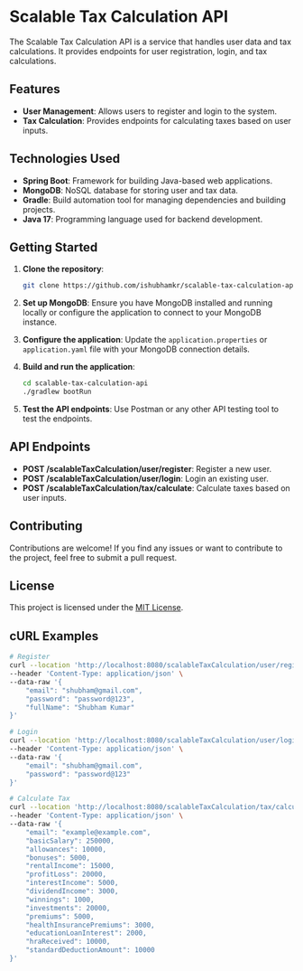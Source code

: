 # Scalable Tax Calculation API

The Scalable Tax Calculation API is a service that handles user data and tax calculations. It provides endpoints for user registration, login, and tax calculations.

## Features

- **User Management**: Allows users to register and login to the system.
- **Tax Calculation**: Provides endpoints for calculating taxes based on user inputs.

## Technologies Used

- **Spring Boot**: Framework for building Java-based web applications.
- **MongoDB**: NoSQL database for storing user and tax data.
- **Gradle**: Build automation tool for managing dependencies and building projects.
- **Java 17**: Programming language used for backend development.

## Getting Started

1. **Clone the repository**:

    ```bash
    git clone https://github.com/ishubhamkr/scalable-tax-calculation-api.git
    ```

2. **Set up MongoDB**: Ensure you have MongoDB installed and running locally or configure the application to connect to your MongoDB instance.

3. **Configure the application**: Update the `application.properties` or `application.yaml` file with your MongoDB connection details.

4. **Build and run the application**:

    ```bash
    cd scalable-tax-calculation-api
    ./gradlew bootRun
    ```

5. **Test the API endpoints**: Use Postman or any other API testing tool to test the endpoints.

## API Endpoints

- **POST /scalableTaxCalculation/user/register**: Register a new user.
- **POST /scalableTaxCalculation/user/login**: Login an existing user.
- **POST /scalableTaxCalculation/tax/calculate**: Calculate taxes based on user inputs.

## Contributing

Contributions are welcome! If you find any issues or want to contribute to the project, feel free to submit a pull request.

## License

This project is licensed under the [MIT License](LICENSE).

## cURL Examples

```bash
# Register
curl --location 'http://localhost:8080/scalableTaxCalculation/user/register' \
--header 'Content-Type: application/json' \
--data-raw '{
    "email": "shubham@gmail.com",
    "password": "password@123",
    "fullName": "Shubham Kumar"
}'

# Login
curl --location 'http://localhost:8080/scalableTaxCalculation/user/login' \
--header 'Content-Type: application/json' \
--data-raw '{
    "email": "shubham@gmail.com",
    "password": "password@123"
}'

# Calculate Tax
curl --location 'http://localhost:8080/scalableTaxCalculation/tax/calculate' \
--header 'Content-Type: application/json' \
--data-raw '{
    "email": "example@example.com",
    "basicSalary": 250000,
    "allowances": 10000,
    "bonuses": 5000,
    "rentalIncome": 15000,
    "profitLoss": 20000,
    "interestIncome": 5000,
    "dividendIncome": 3000,
    "winnings": 1000,
    "investments": 20000,
    "premiums": 5000,
    "healthInsurancePremiums": 3000,
    "educationLoanInterest": 2000,
    "hraReceived": 10000,
    "standardDeductionAmount": 10000
}'
